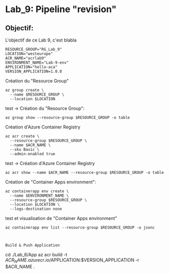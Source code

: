 
# Lab_9: Pipeline "revision"

## Objectif:
L'objectif de ce Lab 9, c'est blabla



```
RESOURCE_GROUP="RG_Lab_9"
LOCATION="westeurope"
ACR_NAME="acrlab9"
ENVIRONMENT_NAME="Lab-9-env"
APPLICATION="hello-aca"
VERSION_APPLICATION=1.0.0
```
Création du "Resource Group"<br>
```
az group create \
  --name $RESOURCE_GROUP \
  --location $LOCATION
```
test -> Création du "Resource Group":
```
az group show --resource-group $RESOURCE_GROUP -o table
```
Création d'Azure Container Registry
```
az acr create \
  --resource-group $RESOURCE_GROUP \
  --name $ACR_NAME \
  --sku Basic \
  --admin-enabled true
```
test ->  Création d'Azure Container Registry
```
az acr show --name $ACR_NAME --resource-group $RESOURCE_GROUP -o table
```
Création de "Container Apps environment":<br>
```
az containerapp env create \
  --name $ENVIRONMENT_NAME \
  --resource-group $RESOURCE_GROUP \
  --location $LOCATION \
  --logs-destination none
```
test et visualisation de "Container Apps environment"
```
az containerapp env list --resource-group $RESOURCE_GROUP -o jsonc



Build & Push Application
```
cd ./Lab_6/App
az acr build -t $ACR_NAME.azurecr.io/$APPLICATION:$VERSION_APPLICATION -r $ACR_NAME .
```